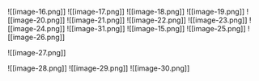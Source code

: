 ![[image-16.png]]
![[image-17.png]]
![[image-18.png]]
![[image-19.png]]
![[image-20.png]]
![[image-21.png]]
![[image-22.png]]
![[image-23.png]]
![[image-24.png]]
![[image-31.png]]
![[image-15.png]]
![[image-25.png]]
![[image-26.png]]

![[image-27.png]]

![[image-28.png]]
![[image-29.png]]
![[image-30.png]]